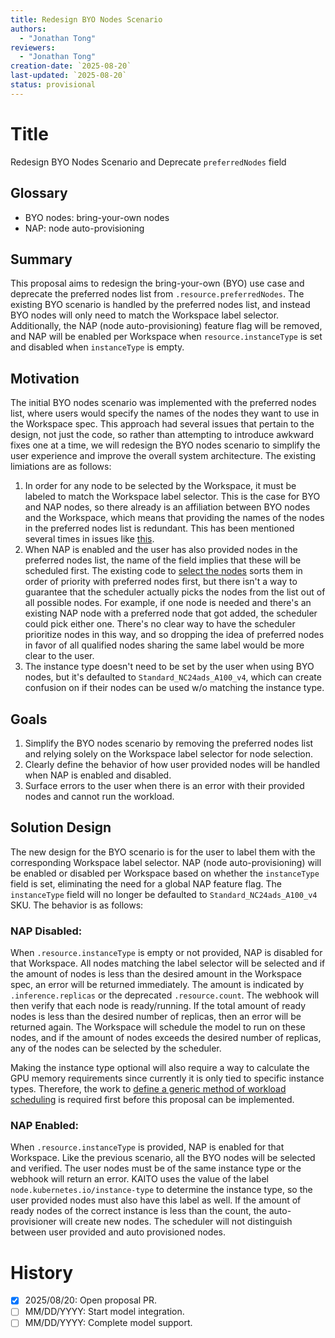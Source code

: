```yaml
---
title: Redesign BYO Nodes Scenario 
authors:
  - "Jonathan Tong"
reviewers:
  - "Jonathan Tong"
creation-date: `2025-08-20`
last-updated: `2025-08-20`
status: provisional
---
```


# Title

Redesign BYO Nodes Scenario and Deprecate `preferredNodes` field

## Glossary

- BYO nodes: bring-your-own nodes
- NAP: node auto-provisioning

## Summary

This proposal aims to redesign the bring-your-own (BYO) use case and deprecate the preferred nodes list from `.resource.preferredNodes`. The existing BYO scenario is handled by the preferred nodes list, and instead BYO nodes will only need to match the Workspace label selector. Additionally, the NAP (node auto-provisioning) feature flag will be removed, and NAP will be enabled per Workspace when `resource.instanceType` is set and disabled when `instanceType` is empty.

## Motivation

The initial BYO nodes scenario was implemented with the preferred nodes list, where users would specify the names of the nodes they want to use in the Workspace spec. This approach had several issues that pertain to the design, not just the code, so rather than attempting to introduce awkward fixes one at a time, we will redesign the BYO nodes scenario to simplify the user experience and improve the overall system architecture. The existing limiations are as follows:

1. In order for any node to be selected by the Workspace, it must be labeled to match the Workspace label selector. This is the case for BYO and NAP nodes, so there already is an affiliation between BYO nodes and the Workspace, which means that providing the names of the nodes in the preferred nodes list is redundant. This has been mentioned several times in issues like [this](https://github.com/kaito-project/kaito/pull/1337#pullrequestreview-3122605167).
2. When NAP is enabled and the user has also provided nodes in the preferred nodes list, the name of the field implies that these will be scheduled first. The existing code to [select the nodes](https://github.com/kaito-project/kaito/blob/8c8585a138c4a9273de6149e184ff5b951cd4c18/pkg/utils/common.go#L243-L288) sorts them in order of priority with preferred nodes first, but there isn't a way to guarantee that the scheduler actually picks the nodes from the list out of all possible nodes. For example, if one node is needed and there's an existing NAP node with a preferred node that got added, the scheduler could pick either one. There's no clear way to have the scheduler prioritize nodes in this way, and so dropping the idea of preferred nodes in favor of all qualified nodes sharing the same label would be more clear to the user.
3. The instance type doesn't need to be set by the user when using BYO nodes, but it's defaulted to `Standard_NC24ads_A100_v4`, which can create confusion on if their nodes can be used w/o matching the instance type.

## Goals

1. Simplify the BYO nodes scenario by removing the preferred nodes list and relying solely on the Workspace label selector for node selection.
2. Clearly define the behavior of how user provided nodes will be handled when NAP is enabled and disabled.
3. Surface errors to the user when there is an error with their provided nodes and cannot run the workload.


## Solution Design

The new design for the BYO scenario is for the user to label them with the corresponding Workspace label selector. NAP (node auto-provisioning) will be enabled or disabled per Workspace based on whether the `instanceType` field is set, eliminating the need for a global NAP feature flag. The `instanceType` field will no longer be defaulted to `Standard_NC24ads_A100_v4` SKU. The behavior is as follows:

### NAP Disabled:

When `.resource.instanceType` is empty or not provided, NAP is disabled for that Workspace. All nodes matching the label selector will be selected and if the amount of nodes is less than the desired amount in the Workspace spec, an error will be returned immediately. The amount is indicated by `.inference.replicas` or the deprecated `.resource.count`. The webhook will then verify that each node is ready/running. If the total amount of ready nodes is less than the desired number of replicas, then an error will be returned again. The Workspace will schedule the model to run on these nodes, and if the amount of nodes exceeds the desired number of replicas, any of the nodes can be selected by the scheduler.

Making the instance type optional will also require a way to calculate the GPU memory requirements since currently it is only tied to specific instance types. Therefore, the work to [define a generic method of workload scheduling](https://github.com/kaito-project/kaito/issues/1222) is required first before this proposal can be implemented.

### NAP Enabled:

When `.resource.instanceType` is provided, NAP is enabled for that Workspace. Like the previous scenario, all the BYO nodes will be selected and verified. The user nodes must be of the same instance type or the webhook will return an error. KAITO uses the value of the label `node.kubernetes.io/instance-type` to determine the instance type, so the user provided nodes must also have this label as well. If the amount of ready nodes of the correct instance is less than the count, the auto-provisioner will create new nodes. The scheduler will not distinguish between user provided and auto provisioned nodes.

# History

- [x] 2025/08/20: Open proposal PR.
- [ ] MM/DD/YYYY: Start model integration.
- [ ] MM/DD/YYYY: Complete model support.
